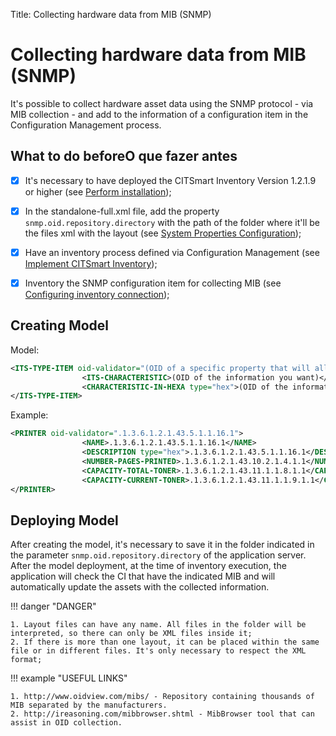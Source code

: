 Title: Collecting hardware data from MIB (SNMP)

# Collecting hardware data from MIB (SNMP)

It's possible to collect hardware asset data using the SNMP protocol - via MIB collection - and add to the information of a configuration item in the Configuration Management process.

## What to do beforeO que fazer antes

- [X] It's necessary to have deployed the CITSmart Inventory Version 1.2.1.9 or higher (see [Perform installation][1]);
- [X] In the standalone-full.xml file, add the property `snmp.oid.repository.directory` with the path of the folder where it'll be the files xml with the layout (see [System Properties Configuration][2]);
- [X] Have an inventory process defined via Configuration Management (see [Implement CITSmart Inventory][3]);
- [X] Inventory the SNMP configuration item for collecting MIB (see [Configuring inventory connection][4]);


## Creating Model

Model:

```xml
<ITS-TYPE-ITEM oid-validator="(OID of a specific property that will allow the rest of the file to be interpreted. If no value is returned, the TYPE-ITEM is not created.)">
                <ITS-CHARACTERISTIC>(OID of the information you want)</ITS-CHARACTERISTIC>
                <CHARACTERISTIC-IN-HEXA type="hex">(OID of the information that the returned value needs to be converted from HEXADECIMAL)</CHARACTERISTIC-IN-HEXA>
</ITS-TYPE-ITEM>
```

Example:

```xml
<PRINTER oid-validator=".1.3.6.1.2.1.43.5.1.1.16.1">
                <NAME>.1.3.6.1.2.1.43.5.1.1.16.1</NAME>
                <DESCRIPTION type="hex">.1.3.6.1.2.1.43.5.1.1.16.1</DESCRIPTION>
                <NUMBER-PAGES-PRINTED>.1.3.6.1.2.1.43.10.2.1.4.1.1</NUMBER-PAGES-PRINTED>
                <CAPACITY-TOTAL-TONER>.1.3.6.1.2.1.43.11.1.1.8.1.1</CAPACITY-TOTAL-TONER>
                <CAPACITY-CURRENT-TONER>.1.3.6.1.2.1.43.11.1.1.9.1.1</CAPACITY-CURRENT-TONER>
</PRINTER>
```

## Deploying Model

After creating the model, it's necessary to save it in the folder indicated in the parameter  `snmp.oid.repository.directory` of the application server. After the model deployment, at the time of inventory execution, the application will check the CI that have the indicated MIB and will automatically update the assets with the collected information.


!!! danger "DANGER"

    1. Layout files can have any name. All files in the folder will be interpreted, so there can only be XML files inside it;
    2. If there is more than one layout, it can be placed within the same file or in different files. It's only necessary to respect the XML format;

!!! example "USEFUL LINKS"

    1. http://www.oidview.com/mibs/ - Repository containing thousands of MIB separated by the manufacturers.
    2. http://ireasoning.com/mibbrowser.shtml - MibBrowser tool that can assist in OID collection.

[1]:/en-us/citsmart-7/get-started/installation-and-upgrade/perform-installation.html
[2]:/en-us/citsmart-7/get-started/installation-and-upgrade/perform-installation.html#configuracao-do-system-properties
[3]:/en-us/citsmart-7/additional-features/add-ons/inventory.html
[4]:/en-us/citsmart-7/processes/event/configuration/set-inventory-connection.html
